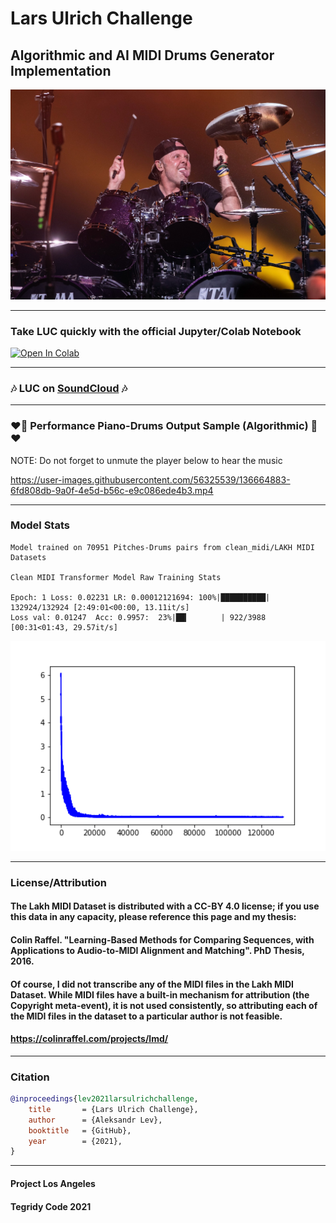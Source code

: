 # Lars Ulrich Challenge

## Algorithmic and AI MIDI Drums Generator Implementation

<img width="512" src="https://github.com/Tegridy-Code/Lars-Ulrich-Challenge/raw/main/Lars-Ulrich-Challenge-Image.jpg">

***

### Take LUC quickly with the official Jupyter/Colab Notebook

[![Open In Colab][colab-badge]][colab-notebook]

[colab-notebook]: <https://colab.research.google.com/github/Tegridy-Code/Lars-Ulrich-Challenge/blob/main/Lars_Ulrich_Challenge.ipynb>
[colab-badge]: <https://colab.research.google.com/assets/colab-badge.svg>

***

### 🎶 LUC on [SoundCloud](https://soundcloud.com/aleksandr-sigalov-61/sets/performance-drums-generation) 🎶

***

### ❤️🥁 Performance Piano-Drums Output Sample (Algorithmic) 🥁❤️

NOTE: Do not forget to unmute the player below to hear the music

https://user-images.githubusercontent.com/56325539/136664883-6fd808db-9a0f-4e5d-b56c-e9c086ede4b3.mp4

***

### Model Stats
```
Model trained on 70951 Pitches-Drums pairs from clean_midi/LAKH MIDI Datasets

Clean MIDI Transformer Model Raw Training Stats

Epoch: 1 Loss: 0.02231 LR: 0.00012121694: 100%|██████████| 132924/132924 [2:49:01<00:00, 13.11it/s] 
Loss val: 0.01247  Acc: 0.9957:  23%|██▎       | 922/3988 [00:31<01:43, 29.57it/s]
```
<img width="512" src="https://github.com/Tegridy-Code/Lars-Ulrich-Challenge/raw/main/Clean-MIDI-Transformer-Model-Floss.png">

***

### License/Attribution

#### The Lakh MIDI Dataset is distributed with a CC-BY 4.0 license; if you use this data in any capacity, please reference this page and my thesis:

#### Colin Raffel. "Learning-Based Methods for Comparing Sequences, with Applications to Audio-to-MIDI Alignment and Matching". PhD Thesis, 2016.

#### Of course, I did not transcribe any of the MIDI files in the Lakh MIDI Dataset. While MIDI files have a built-in mechanism for attribution (the Copyright meta-event), it is not used consistently, so attributing each of the MIDI files in the dataset to a particular author is not feasible.

#### https://colinraffel.com/projects/lmd/

***

### Citation

```bibtex
@inproceedings{lev2021larsulrichchallenge,
    title       = {Lars Ulrich Challenge},
    author      = {Aleksandr Lev},
    booktitle   = {GitHub},
    year        = {2021},
}
```

***

#### Project Los Angeles

#### Tegridy Code 2021
